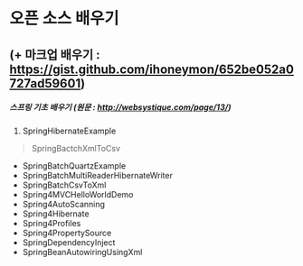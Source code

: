 오픈 소스 배우기 
===============
(+ 마크업 배우기 : https://gist.github.com/ihoneymon/652be052a0727ad59601)
-------------------------------------------------------------------------

##### 스프링 기초 배우기 (원문 : http://websystique.com/page/13/)
1. SpringHibernateExample
> SpringBactchXmlToCsv
* SpringBatchQuartzExample
* SpringBatchMultiReaderHibernateWriter
* SpringBatchCsvToXml
* Spring4MVCHelloWorldDemo 
* Spring4AutoScanning
* Spring4Hibernate
* Spring4Profiles
* Spring4PropertySource
* SpringDependencyInject
* SpringBeanAutowiringUsingXml